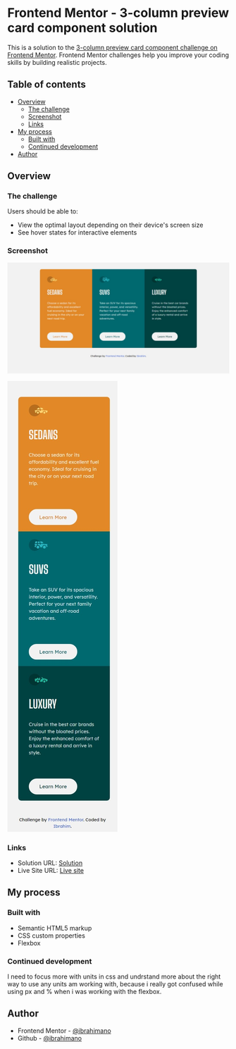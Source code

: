# Frontend Mentor - 3-column preview card component solution

This is a solution to the [3-column preview card component challenge on Frontend Mentor](https://www.frontendmentor.io/challenges/3column-preview-card-component-pH92eAR2-). Frontend Mentor challenges help you improve your coding skills by building realistic projects. 

## Table of contents

- [Overview](#overview)
  - [The challenge](#the-challenge)
  - [Screenshot](#screenshot)
  - [Links](#links)
- [My process](#my-process)
  - [Built with](#built-with)
  - [Continued development](#continued-development)
- [Author](#author)


## Overview

### The challenge

Users should be able to:

- View the optimal layout depending on their device's screen size
- See hover states for interactive elements

### Screenshot

![desktop](./screenshots/desktop-screenshot.jpeg)


![mobile](./screenshots/mobile-screenshot.jpeg)


### Links

- Solution URL: [Solution](https://your-solution-url.com)
- Live Site URL: [Live site](https://your-live-site-url.com)

## My process

### Built with

- Semantic HTML5 markup
- CSS custom properties
- Flexbox


### Continued development

I need to focus more with units in css and undrstand more about the right way to use any units am working with, because i really got confused while using px and % when i was working with the flexbox.


## Author

- Frontend Mentor - [@ibrahimano](https://www.frontendmentor.io/profile/ibrahimano)
- Github - [@ibrahimano](https://github.com/ibrahimano)


